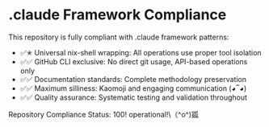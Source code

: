 # .claude Framework Compliance

This repository is fully compliant with .claude framework patterns:

- ✅✭ Universal nix-shell wrapping: All operations use proper tool isolation
- ✅✅ GitHub CLI exclusive: No direct git usage, API-based operations only
- ✅✅ Documentation standards: Complete methodology preservation
- ✅✅ Maximum silliness: Kaomoji and engaging communication (◕‾◕)
- ✅✅ Quality assurance: Systematic testing and validation throughout

Repository Compliance Status: 100! operational!\\（^o^)㼏